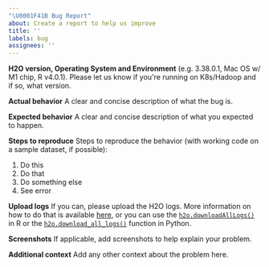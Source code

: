 ```yaml
---
"\U0001F41B Bug Report"
about: Create a report to help us improve
title: ''
labels: bug
assignees: ''
---
```


**H2O version, Operating System and Environment**
(e.g. 3.38.0.1, Mac OS w/ M1 chip, R v4.0.1).  Please let us know if you're running on K8s/Hadoop and if so, what version.

**Actual behavior**
A clear and concise description of what the bug is.

**Expected behavior**
A clear and concise description of what you expected to happen.


**Steps to reproduce**
Steps to reproduce the behavior (with working code on a sample dataset, if possible):
1. Do this
2. Do that
3. Do something else
4. See error

**Upload logs**
If you can, please upload the H2O logs.  More information on how to do that is available [here](https://docs.h2o.ai/h2o/latest-stable/h2o-docs/logs.html), or you can use the [`h2o.downloadAllLogs()`](https://docs.h2o.ai/h2o/latest-stable/h2o-r/docs/reference/h2o.downloadAllLogs.html) in R or the [`h2o.download_all_logs()`](https://docs.h2o.ai/h2o/latest-stable/h2o-py/docs/h2o.html#h2o.download_all_logs) function in Python.  

**Screenshots**
If applicable, add screenshots to help explain your problem.

**Additional context**
Add any other context about the problem here.

